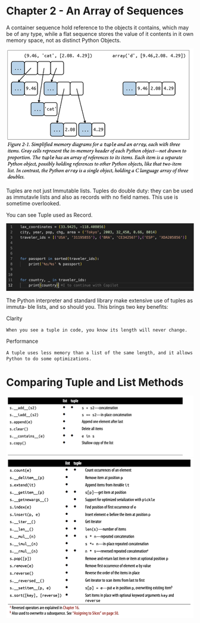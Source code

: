 # Chapter 2 - An Array of Sequences 


A container sequence hold reference to the objects it contains, which may be of any type, while a flat sequence stores the value of it contents in it own memory space, not as distinct Python Objects.

![alt text](Figure2-1.png)




Tuples are not just Immutable lists. Tuples do double duty: they can be used as immutavle lists and also as records with no field names. This use is sometime overlooked. 

You can see Tuple used as Record.

![alt text](TupleRecord.png)




The Python interpreter and standard library make extensive use of tuples as immuta‐
ble lists, and so should you. This brings two key benefits:

Clarity

    When you see a tuple in code, you know its length will never change.

Performance

    A tuple uses less memory than a list of the same length, and it allows Python to do some optimizations.


# Comparing Tuple and List Methods

![alt text](Table2-1-1.png)
![alt text](Table2-1-2.png)
